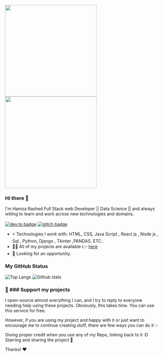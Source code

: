 <img src="https://media.giphy.com/media/p4NLw3I4U0idi/giphy.gif" width="300"> <img src= "https://media.giphy.com/media/26tn33aiTi1jkl6H6/giphy.gif" width = "300">

### Hi there 👋
I'm Hamza Rashed Full Stack web Developer || Data Science || and always willing to learn and work across new technologies and domains. <br/> <br/>
[![dev.to badge](https://img.shields.io/badge/linkedin-Hamza-%230177B5?style=flat&logo=linkedin)](https://www.linkedin.com/in/hamza-rashed-9864321b3)
[![glitch badge](https://img.shields.io/badge/youtube-HR-%23FF0000?style=flat&logo=youtube)](https://www.youtube.com/channel/UCSKljGf8al5Y7W5taSrkqOw)

- ⚡️ Technologies I work with: HTML, CSS, Java Script , React js , Node js ,    Sql , Python, Django , Tkinter ,PANDAS, ETC..
- 👨‍💻 All of my projects are available 👉  [here](https://github.com/Hamza-Rashed?tab=repositories)
- 👯 Looking for an opportunity.

### My GitHub Status 
![Top Langs](https://github-readme-stats.vercel.app/api/top-langs/?username=Hamza-Rashed) ![Github stats](https://github-readme-stats.vercel.app/api?username=Hamza-Rashed&show_icons=true)

### 💖 ### Support my projects <br>
I open-source almost everything I can, and I try to reply to everyone needing help using these projects. Obviously, this takes time. You can use this service for free.

However, if you are using my project and happy with it or just want to encourage me to continue creating stuff, there are few ways you can do it :-

Giving proper credit when you use any of my Repo, linking back to it :D
Starring and sharing the project 🚀

Thanks! ❤️



<!--



